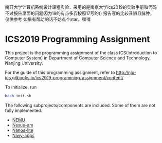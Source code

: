 南开大学计算机系统设计课程实验，采用的是南京大学ics2019的实验手册和代码
不过报告里面的问题因为19的有点多我按照17写的()
报告写的比较丑陋且臃肿，仅供参考
如果有帮助的话不妨点个star，嘿嘿



# ICS2019 Programming Assignment

This project is the programming assignment of the class ICS(Introduction to Computer System) in Department of Computer Science and Technology, Nanjing University.

For the guide of this programming assignment,
refer to http://nju-ics.gitbooks.io/ics2019-programming-assignment/content/

To initialize, run
```bash
bash init.sh
```

The following subprojects/components are included. Some of them are not fully implemented.
* [NEMU](https://github.com/NJU-ProjectN/nemu)
* [Nexus-am](https://github.com/NJU-ProjectN/nexus-am)
* [Nanos-lite](https://github.com/NJU-ProjectN/nanos-lite)
* [Navy-apps](https://github.com/NJU-ProjectN/navy-apps)
